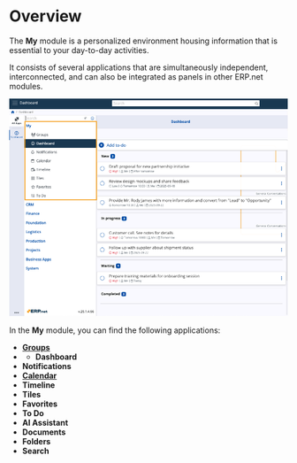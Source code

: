 # Overview

The **My** module is a personalized environment housing information that is essential to your day-to-day activities.

It consists of several applications that are simultaneously independent, interconnected, and can also be integrated as panels in other ERP.net modules.

![pictures](pictures/my_v266.png)

In the **My** module, you can find the following applications:

* **[Groups](groups/index.md)**
* * **Dashboard**
* **Notifications**
* **[Calendar](calendar.md)**
* **Timeline**
* **Tiles**
* **Favorites**
* **To Do**
* **AI Assistant**
* **Documents**
* **Folders**
* **Search** 
